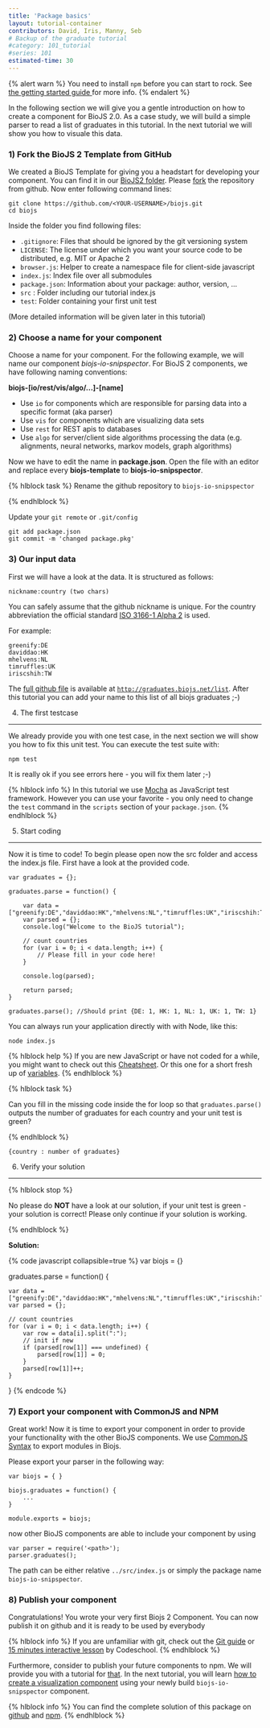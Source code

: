```yaml
---
title: 'Package basics'
layout: tutorial-container
contributors: David, Iris, Manny, Seb
# Backup of the graduate tutorial
#category: 101_tutorial
#series: 101
estimated-time: 30 
---
```


{% alert warn %}
You need to install `npm` before you can start to rock. See <a href="02_getting_started.html"> the getting started guide </a> for more info.
{% endalert %}

In the following section we will give you a gentle introduction on how to create a component for BioJS 2.0.
As a case study, we will build a simple parser to read a list of graduates in this tutorial.
In the next tutorial we will show you how to visuale this data.

### 1) Fork the BioJS 2 Template from GitHub

We created a BioJS Template for giving you a headstart for developing your component. 
You can find it in our [BioJS2 folder](https://github.com/biojs/biojs). Please [fork](https://help.github.com/articles/fork-a-repo) the repository from github.
Now enter following command lines:

~~~
git clone https://github.com/<YOUR-USERNAME>/biojs.git
cd biojs
~~~

Inside the folder you find following files:

- `.gitignore`: Files that should be ignored by the git versioning system
- `LICENSE`: The license under which you want your source code to be distributed, e.g. MIT or Apache 2
- `browser.js`: Helper to create a namespace file for client-side javascript
- `index.js`:  Index file over all submodules
- `package.json`: Information about your package: author, version, ...
- `src` : Folder including our tutorial index.js
- `test`: Folder containing your first unit test

(More detailed information will be given later in this tutorial)

### 2) Choose a name for your component

Choose a name for your component. For the following example, we will name our component *biojs-io-snipspector*.
For BioJS 2 components, we have following naming conventions:

__biojs-[io/rest/vis/algo/...]-[name]__

- Use `io` for components which are responsible for parsing data into a specific format (aka parser)
- Use `vis` for components which are visualizing data sets
- Use `rest` for REST apis to databases
- Use `algo` for server/client side algorithms processing the data (e.g. alignments, neural networks, markov models, graph algorithms)

Now we have to edit the name in __package.json__.
Open the file with an editor and replace every __biojs-template__ to __biojs-io-snipspector__.

{% hlblock task %}
Rename the github repository to `biojs-io-snipspector`

{% endhlblock %}

Update your `git remote` or `.git/config`
~~~
git add package.json
git commit -m 'changed package.pkg'
~~~

### 3) Our input data 


First we will have a look at the data. 
It is structured as follows:

~~~
nickname:country (two chars)
~~~

You can safely assume that the github nickname is unique.
For the country abbreviation the official standard [ISO 3166-1 Alpha 2](https://en.wikipedia.org/wiki/ISO_3166-1) is used.

For example:

~~~
greenify:DE
daviddao:HK
mhelvens:NL
timruffles:UK
iriscshih:TW
~~~

The [full github file](https://github.com/biojs/tutorial-graduates/blob/master/list) is available at [`http://graduates.biojs.net/list`](http://graduates.biojs.net/list).
After this tutorial you can add your name to this list of all biojs graduates ;-)

4) The first testcase
----------------------

We already provide you with one test case, in the next section we will show you how to fix this unit test.
You can execute the test suite with:

```
npm test
```

It is really ok if you see errors here - you will fix them later ;-)

{% hlblock info %}
In this tutorial we use [Mocha](https://visionmedia.github.io/mocha/) as JavaScript test framework.
However you can use your favorite - you only need to change the `test` command in the `scripts` section of your `package.json`. 
{% endhlblock %}

5) Start coding
----------------

Now it is time to code! 
To begin please open now the src folder and access the index.js file. 
First have a look at the provided code.

~~~
var graduates = {};

graduates.parse = function() {
    
    var data = ["greenify:DE","daviddao:HK","mhelvens:NL","timruffles:UK","iriscshih:TW"];
    var parsed = {};
    console.log("Welcome to the BioJS tutorial");

    // count countries
    for (var i = 0; i < data.length; i++) {
        // Please fill in your code here! 
    }

    console.log(parsed); 

    return parsed;
}

graduates.parse(); //Should print {DE: 1, HK: 1, NL: 1, UK: 1, TW: 1}
~~~

You can always run your application directly with with Node, like this:

~~~
node index.js
~~~

{% hlblock help %}
If you are new JavaScript or have not coded for a while, you might want to check out this [Cheatsheet](http://overapi.com/javascript/).
Or this one for a short fresh up of [variables](http://thewebivore.com/wp-content/uploads/2013/02/PamsJavascriptCheatSheet.pdf).
{% endhlblock %}


{% hlblock task %}

Can you fill in the missing code inside the for loop so that `graduates.parse()` outputs the number of graduates for each country and your unit test is green?

{% endhlblock %}

~~~
{country : number of graduates} 
~~~

6) Verify your solution
----------------

{% hlblock stop %}

No please do __NOT__ have a look at our solution, if your unit test is green - 
your solution is correct!
Please only continue if your solution is working.

{% endhlblock %}

__Solution:__ 

{% code javascript collapsible=true %}
var biojs = {}

graduates.parse = function() {

    var data = ["greenify:DE","daviddao:HK","mhelvens:NL","timruffles:UK","iriscshih:TW"];
    var parsed = {};

    // count countries
    for (var i = 0; i < data.length; i++) {
        var row = data[i].split(":"); 
        // init if new
        if (parsed[row[1]] === undefined) {
            parsed[row[1]] = 0;
        }
        parsed[row[1]]++;
    }
}
{% endcode %}

### 7) Export your component with CommonJS and NPM

Great work! Now it is time to export your component in order to provide your functionality with the other BioJS components.
We use [CommonJS Syntax](http://wiki.commonjs.org/wiki/Modules/1.1) to export modules in Biojs.

Please export your parser in the following way:

~~~
var biojs = { }

biojs.graduates = function() {
    ...
}

module.exports = biojs;
~~~

now other BioJS components are able to include your component by using

~~~
var parser = require('<path>');
parser.graduates();
~~~

The path can be either relative `../src/index.js` or simply the package name `biojs-io-snipspector`.

### 8) Publish your component

Congratulations! You wrote your very first Biojs 2 Component. You can now publish it on github and it is ready to be used by everybody

{% hlblock info %}
If you are unfamiliar with git, check out the [Git guide](https://rogerdudler.github.io/git-guide/) or [15 minutes interactive lesson](https://try.github.io/levels/1/challenges/1) by Codeschool.
{% endhlblock %}

Furthermore, consider to publish your future components to npm. We will provide you with a tutorial for [that]().
In the next tutorial, you will learn [how to create a visualization component](04_visualization_basics.html) using your newly build `biojs-io-snipspector` component.

{% hlblock info %}
You can find the complete solution of this package on [github](https://github.com/biojs/biojs-io-snipspector) and [npm](https://www.npmjs.org/package/biojs-io-snipspector).
{% endhlblock %}
